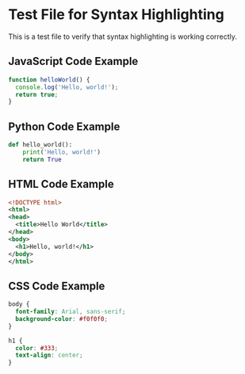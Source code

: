 # Test File for Syntax Highlighting

This is a test file to verify that syntax highlighting is working correctly.

## JavaScript Code Example

```javascript
function helloWorld() {
  console.log('Hello, world!');
  return true;
}
```

## Python Code Example

```python
def hello_world():
    print('Hello, world!')
    return True
```

## HTML Code Example

```xml
<!DOCTYPE html>
<html>
<head>
  <title>Hello World</title>
</head>
<body>
  <h1>Hello, world!</h1>
</body>
</html>
```

## CSS Code Example

```css
body {
  font-family: Arial, sans-serif;
  background-color: #f0f0f0;
}

h1 {
  color: #333;
  text-align: center;
}
```